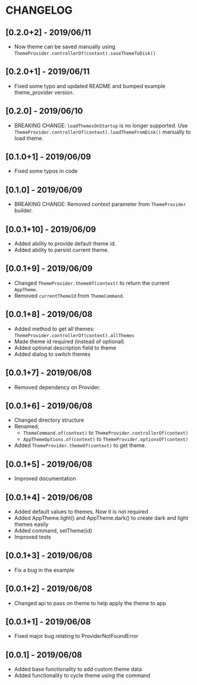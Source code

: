# CHANGELOG

## [0.2.0+2] - 2019/06/11

* Now theme can be saved manually using `ThemeProvider.controllerOf(context).saveThemeToDisk()`

## [0.2.0+1] - 2019/06/11

* Fixed some typo and updated README and bumped example theme_provider version.

## [0.2.0] - 2019/06/10

* BREAKING CHANGE: `loadThemesOnStartup` is no longer supported. Use `ThemeProvider.controllerOf(context).loadThemeFromDisk()` manually to load theme.

## [0.1.0+1] - 2019/06/09

* Fixed some typos in code

## [0.1.0] - 2019/06/09

* BREAKING CHANGE: Removed context parameter from `ThemeProvider` builder.

## [0.0.1+10] - 2019/06/09

* Added ability to provide default theme id.
* Added ability to persist current theme.

## [0.0.1+9] - 2019/06/09

* Changed `ThemeProvider.themeOf(context)` to return the current `AppTheme`.
* Removed `currentThemeId` from `ThemeCommand`.

## [0.0.1+8] - 2019/06/08

* Added method to get all themes: `ThemeProvider.controllerOf(context).allThemes`
* Made theme id required (instead of optional)
* Added optional description field to theme
* Added  dialog to switch themes

## [0.0.1+7] - 2019/06/08

* Removed dependency on Provider.

## [0.0.1+6] - 2019/06/08

* Changed directory structure
* Renamed,
  * `ThemeCommand.of(context)` to `ThemeProvider.controllerOf(context)`
  * `AppThemeOptions.of(context)` to `ThemeProvider.optionsOf(context)`
* Added `ThemeProvider.themeOf(context)` to get theme.

## [0.0.1+5] - 2019/06/08

* Improved documentation

## [0.0.1+4] - 2019/06/08

* Added default values to themes. Now it is not required
* Added AppTheme.light() and AppTheme.dark() to create dark and light themes easily
* Added command, setTheme(id)
* Improved tests

## [0.0.1+3] - 2019/06/08

* Fix a bug in the example

## [0.0.1+2] - 2019/06/08

* Changed api to pass on theme to help apply the theme to app

## [0.0.1+1] - 2019/06/08

* Fixed major bug relating to ProviderNotFoundError

## [0.0.1] - 2019/06/08

* Added base functionality to add custom theme data
* Added functionality to cycle theme using the command
